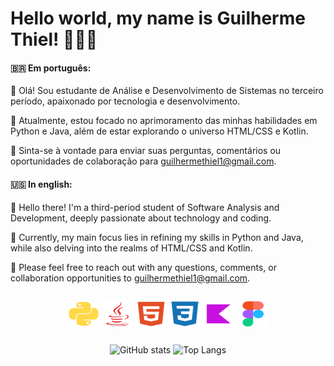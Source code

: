 # Hello world, my name is Guilherme Thiel! 🙋🏻‍♂️

#### 🇧🇷 Em português:

📖 Olá! Sou estudante de Análise e Desenvolvimento de Sistemas no terceiro período, apaixonado por tecnologia e desenvolvimento.

💼 Atualmente, estou focado no aprimoramento das minhas habilidades em Python e Java, além de estar explorando o universo HTML/CSS e Kotlin. 

📧 Sinta-se à vontade para enviar suas perguntas, comentários ou oportunidades de colaboração para guilhermethiel1@gmail.com.

#### 🇺🇸 In english:

📖 Hello there! I'm a third-period student of Software Analysis and Development, deeply passionate about technology and coding. 

💼 Currently, my main focus lies in refining my skills in Python and Java, while also delving into the realms of HTML/CSS and Kotlin.

📧 Please feel free to reach out with any questions, comments, or collaboration opportunities to guilhermethiel1@gmail.com. 

## 

<div align="center">
  <div style="display: inline_block">
    <img align="center" alt="python" height="40" width="50" src="https://raw.githubusercontent.com/devicons/devicon/master/icons/python/python-plain.svg">
    <img align="center" alt="java" height="40" width="50" src="https://raw.githubusercontent.com/devicons/devicon/master/icons/java/java-plain.svg">
    <img align="center" alt="HTML" height="40" width="50" src="https://raw.githubusercontent.com/devicons/devicon/master/icons/html5/html5-plain.svg">
    <img align="center" alt="CSS" height="40" width="50" src="https://raw.githubusercontent.com/devicons/devicon/master/icons/css3/css3-plain.svg">
    <img align="center" alt="kotlin" height="40" width="50" src="https://raw.githubusercontent.com/devicons/devicon/master/icons/kotlin/kotlin-plain.svg">
    <img align="center" alt="figma" height="40" width="50" src="https://raw.githubusercontent.com/devicons/devicon/master/icons/figma/figma-original.svg">
  </div>
</div>

##

<div align="center">
  <img src="https://github-readme-stats.vercel.app/api?username=ThielG&theme=dark&show_icons=true" alt="GitHub stats" />
  <img src="https://github-readme-stats.vercel.app/api/top-langs/?username=ThielG&theme=dark&layout=donut" alt="Top Langs" />
</div>
